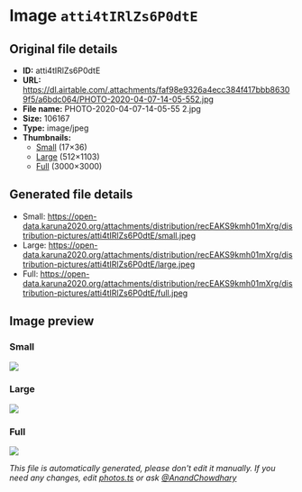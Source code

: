 # Image `atti4tIRlZs6P0dtE`

## Original file details

- **ID:** atti4tIRlZs6P0dtE
- **URL:** https://dl.airtable.com/.attachments/faf98e9326a4ecc384f417bbb86309f5/a6bdc064/PHOTO-2020-04-07-14-05-552.jpg
- **File name:** PHOTO-2020-04-07-14-05-55 2.jpg
- **Size:** 106167
- **Type:** image/jpeg
- **Thumbnails:**
  - [Small](https://dl.airtable.com/.attachmentThumbnails/cf36ca8a6d4c8d60a552079f6af7487d/cb8396e5) (17×36)
  - [Large](https://dl.airtable.com/.attachmentThumbnails/6720c3ba86684559ac8ef377d9f98257/140463e8) (512×1103)
  - [Full](https://dl.airtable.com/.attachmentThumbnails/f1313f8d31493efb0e51d8eb24b99c50/6f1d6ee6) (3000×3000)

## Generated file details

- Small: https://open-data.karuna2020.org/attachments/distribution/recEAKS9kmh01mXrg/distribution-pictures/atti4tIRlZs6P0dtE/small.jpeg
- Large: https://open-data.karuna2020.org/attachments/distribution/recEAKS9kmh01mXrg/distribution-pictures/atti4tIRlZs6P0dtE/large.jpeg
- Full: https://open-data.karuna2020.org/attachments/distribution/recEAKS9kmh01mXrg/distribution-pictures/atti4tIRlZs6P0dtE/full.jpeg

## Image preview

### Small

![](https://open-data.karuna2020.org/attachments/distribution/recEAKS9kmh01mXrg/distribution-pictures/atti4tIRlZs6P0dtE/small.jpeg)

### Large

![](https://open-data.karuna2020.org/attachments/distribution/recEAKS9kmh01mXrg/distribution-pictures/atti4tIRlZs6P0dtE/large.jpeg)

### Full

![](https://open-data.karuna2020.org/attachments/distribution/recEAKS9kmh01mXrg/distribution-pictures/atti4tIRlZs6P0dtE/full.jpeg)

_This file is automatically generated, please don't edit it manually. If you need any changes, edit [photos.ts](/photos.ts) or ask [@AnandChowdhary](https://github.com/AnandChowdhary)_
